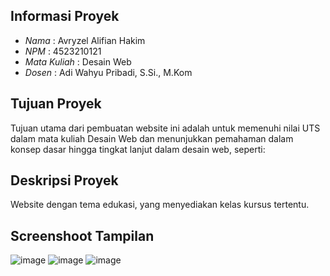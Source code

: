 ## Informasi Proyek

- *Nama*  : Avryzel Alifian Hakim
- *NPM*   : 4523210121
- *Mata Kuliah* : Desain Web
- *Dosen* : Adi Wahyu Pribadi, S.Si., M.Kom

## Tujuan Proyek

Tujuan utama dari pembuatan website ini adalah untuk memenuhi nilai UTS dalam mata kuliah Desain Web dan menunjukkan pemahaman dalam konsep dasar hingga tingkat lanjut dalam desain web, seperti:


## Deskripsi Proyek

Website dengan tema edukasi, yang menyediakan kelas kursus tertentu.

## Screenshoot Tampilan
![image](https://github.com/user-attachments/assets/2ab6e2cb-92f3-4b0c-a133-fab27fb69a86)
![image](https://github.com/user-attachments/assets/a70eea30-3a53-47f8-bf8a-b163a087114c)
![image](https://github.com/user-attachments/assets/eeb65a28-8cf3-4920-8ef6-68281fa09b7e)
